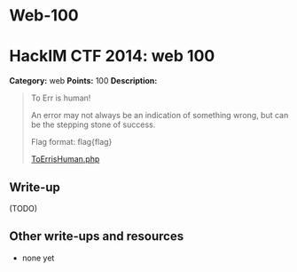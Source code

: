 # Web-100
# HackIM CTF 2014: web 100

**Category:** web
**Points:** 100
**Description:**

> To Err is human! 
>
> An error may not always be an indication of something wrong, but can be the stepping stone of success. 
>
> Flag format: flag{flag}
>
>	[ToErrisHuman.php](54.165.191.231/ToErrisHuman.php)

## Write-up

(TODO)

## Other write-ups and resources

* none yet
